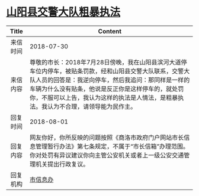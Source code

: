 # <a href="http://www.shangluo.gov.cn/zmhd/ldxxxx.jsp?urltype=leadermail.LeaderMailContentUrl&wbtreeid=1112&leadermailid=4844">山阳县交警大队粗暴执法</a>
| Title |                                                                          Content                                                                          |
|:-----:|-----------------------------------------------------------------------------------------------------------------------------------------------------------|
| 来信时间  | 2018-07-30                                                                                                                                                |
| 来信内容  | 尊敬的市长：2018年7月28日傍晚，我在山阳县滨河大道停车位内停车，被贴条罚款，经和山阳县交警大队联系，交警大队人员的回答是：我逆向停车，然后我追问：那同样是一样的车辆为什么没有贴条，他说是反正你是这样停车的，就处罚你，不服可以上告，我认为这样的执法是人情法，是粗暴执法。我认为不合理，请领导能为民作主。 |
| 回复时间  | 2018-08-01                                                                                                                                                |
| 回复内容  | 网友你好，你所反映的问题按照《商洛市政府门户网站市长信息管理暂行办法》第七条规定，不属于“市长信箱”办理范围。你对处罚有异议建议你向主管公安机关或者上一级公安交通管理机关提出行政复议。                                                              |
| 回复机构  | <a href="../../category/agencies/市信息办.md">市信息办</a>                                                                                                        |